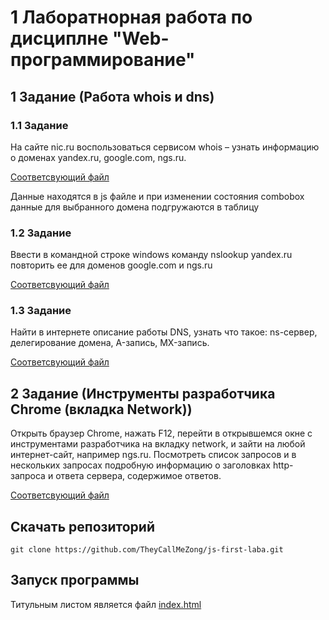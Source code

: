 <h1>1 Лаборатнорная работа по дисциплне "Web-программирование"</h1>

<h2>1 Задание (Работа whois и dns)</h2>
<h3>1.1 Задание</h3>
<p>На сайте nic.ru воспользоваться сервисом whois – узнать информацию о доменах yandex.ru, google.com, ngs.ru.</p>
<a href="https://github.com/TheyCallMeZong/js-first-laba/blob/main/tasks/1.1Task.html">Соответсвующий файл</a>
<p>
  Данные находятся в js файле и при изменении состояния combobox данные для выбранного домена подгружаются в таблицу
</p>
<h3>1.2 Задание</h3>
<p>Ввести в командной строке windows команду nslookup yandex.ru повторить ее для доменов google.com и ngs.ru</p>
<a href="https://github.com/TheyCallMeZong/js-first-laba/blob/main/tasks/1.2Task.html">Соответсвующий файл</a>
<h3>1.3 Задание</h3>
<p>Найти в интернете описание работы DNS, узнать что такое: ns-сервер, делегирование домена, A-запись, MX-запись.</p>
<a href="https://github.com/TheyCallMeZong/js-first-laba/blob/main/tasks/1.3Task.html">Соответсвующий файл</a>
<h2>2 Задание (Инструменты разработчика Chrome (вкладка Network))</h2>
<p>Открыть браузер Chrome, нажать F12, перейти в открывшемся окне с инструментами разработчика на вкладку network, и зайти на любой интернет-сайт, например ngs.ru. Посмотреть список запросов и в нескольких запросах подробную информацию о заголовках http-запроса и ответа сервера, содержимое ответов.</p>
<a href="https://github.com/TheyCallMeZong/js-first-laba/blob/main/tasks/2Task.html">Соответсвующий файл</a>
<h2>Скачать репозиторий</h2>
<pre>
<code>git clone https://github.com/TheyCallMeZong/js-first-laba.git</code>
</pre>

<h2>Запуск программы</h2>
Титульным листом является файл <a href="https://github.com/TheyCallMeZong/js-first-laba/blob/main/index.html">index.html</a>
